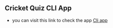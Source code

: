 ## Cricket Quiz CLI App

- you can visit this link to check the app [Cli app](https://replit.com/@kaushalkumar23/Lesson1NeoGCamp#index.js?embed=1&output=1)